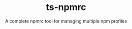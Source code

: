 <h1 align="center">ts-npmrc</h1>
<p align="center">A complete npmrc tool for managing multiple npm profiles</p>



